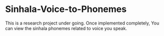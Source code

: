 # Sinhala-Voice-to-Phonemes

This is a research project under going. Once implemented completely, You can view the sinhala phonemes related to voice you speak.
